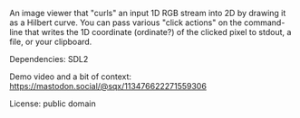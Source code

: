 An image viewer that "curls" an input 1D RGB stream into 2D by drawing it as
a Hilbert curve. You can pass various "click actions" on the command-line that
writes the 1D coordinate (ordinate?) of the clicked pixel to stdout, a file,
or your clipboard.

Dependencies: SDL2

Demo video and a bit of context: https://mastodon.social/@sqx/113476622271559306

License: public domain

